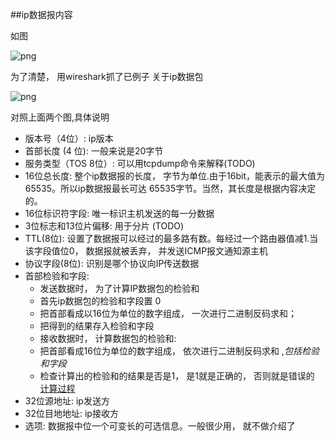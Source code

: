 ##ip数据报内容


如图

![png](http://iworkout.cn/static/test/blog/ip_stack.png)


为了清楚， 用wireshark抓了已例子  关于ip数据包

![png](http://iworkout.cn/static/test/blog/ip_protocol.png)


对照上面两个图,具体说明


 - 版本号（4位）: ip版本 
 - 首部长度 (4 位): 一般来说是20字节
 - 服务类型（TOS 8位）: 可以用tcpdump命令来解释(TODO) 
 - 16位总长度: 整个ip数据报的长度， 字节为单位.由于16bit，能表示的最大值为65535。所以ip数据报最长可达 65535字节。当然，其长度是根据内容决定的。 
 - 16位标识符字段: 唯一标识主机发送的每一分数据 
 - 3位标志和13位片偏移: 用于分片 (TODO)
 - TTL(8位): 设置了数据报可以经过的最多路有数。每经过一个路由器值减1.当该字段值位0， 数据报就被丢弃， 并发送ICMP报文通知源主机
 - 协议字段(8位): 识别是哪个协议向IP传送数据
 - 首部检验和字段:  
   - 发送数据时， 为了计算IP数据包的检验和
   - 首先ip数据包的检验和字段置 0
   - 把首部看成以16位为单位的数字组成， 一次进行二进制反码求和；
   - 把得到的结果存入检验和字段
   - 接收数据时， 计算数据包的检验和:
   - 把首部看成16位为单位的数字组成， 依次进行二进制反码求和 ,*包括检验和字段*
   - 检查计算出的检验和的结果是否是1， 是1就是正确的， 否则就是错误的 [计算过程](http://www.educity.cn/windows/339670.html) 
 - 32位源地址: ip发送方
 - 32位目地地址: ip接收方
 - 选项: 数据报中位一个可变长的可选信息。一般很少用， 就不做介绍了

